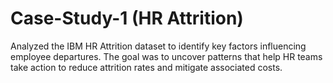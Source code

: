 # Case-Study-1 (HR Attrition)
Analyzed the IBM HR Attrition dataset to identify key factors influencing employee departures. The goal was to uncover patterns that help HR teams take action to reduce attrition rates and mitigate associated costs.
